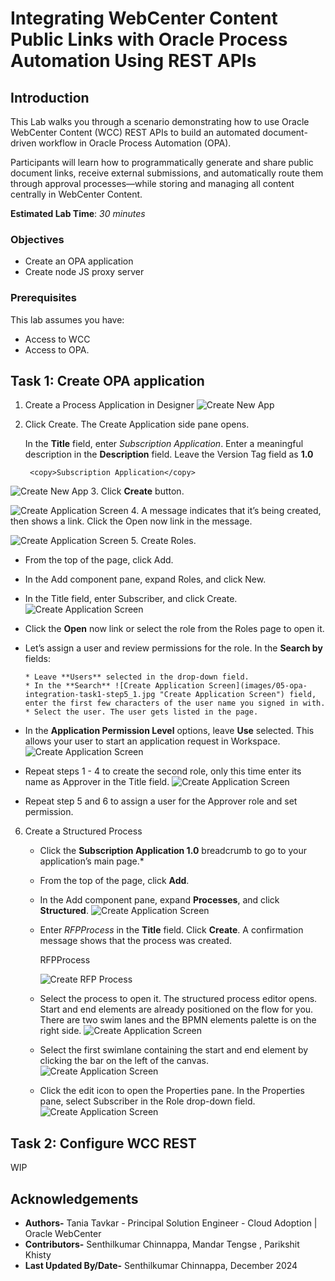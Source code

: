 # Integrating WebCenter Content Public Links with Oracle Process Automation Using REST APIs

## Introduction

This Lab walks you through a scenario demonstrating how to use Oracle WebCenter Content (WCC) REST APIs to build an automated document-driven workflow in Oracle Process Automation (OPA).

Participants will learn how to programmatically generate and share public document links, receive external submissions, and automatically route them through approval processes—while storing and managing all content centrally in WebCenter Content.

**Estimated Lab Time**: *30 minutes*

### Objectives

* Create an OPA application
* Create node JS proxy server

### Prerequisites

This lab assumes you have:

* Access to WCC
* Access to OPA.

## Task 1: Create OPA application

1. Create a Process Application in Designer
  ![Create New App](images/05-opa-integration-task1-step1.jpg "Create New App")

2. Click Create. The Create Application side pane opens.

   In the **Title** field, enter *Subscription Application*. Enter a meaningful description in the **Description** field. Leave the Version Tag field as **1.0**

        <copy>Subscription Application</copy>

  ![Create New App](images/05-opa-integration-task1-step2.jpg "Create New App")
3. Click **Create** button.

  ![Create Application Screen](images/05-opa-integration-task1-step3.jpg "Create Application Screen")
4. A message indicates that it’s being created, then shows a link. Click the Open now link in the message.

  ![Create Application Screen](images/05-opa-integration-task1-step4.jpg "Create Application Screen")
5. Create Roles.

* From the top of the page, click Add.

* In the Add component pane, expand Roles, and click New.

* In the Title field, enter Subscriber, and click Create.
      ![Create Application Screen](images/05-opa-integration-task1-step5.jpg "Create Application Screen")

* Click the **Open** now link or select the role from the Roles page to open it.

* Let’s assign a user and review permissions for the role. In the **Search by** fields:

      * Leave **Users** selected in the drop-down field.
      * In the **Search** ![Create Application Screen](images/05-opa-integration-task1-step5_1.jpg "Create Application Screen") field, enter the first few characters of the user name you signed in with.
      * Select the user. The user gets listed in the page.

* In the **Application Permission Level** options, leave **Use** selected. This allows your user to start an application request in Workspace.
   ![Create Application Screen](images/05-opa-integration-task1-step5_2.jpg "Create Application Screen")

* Repeat steps 1 - 4 to create the second role, only this time enter its name as Approver in the Title field.
   ![Create Application Screen](images/05-opa-integration-task1-step5_3.jpg "Create Application Screen")

* Repeat step 5 and 6 to assign a user for the Approver role and set permission.

6. Create a Structured Process

      * Click the **Subscription Application 1.0** breadcrumb to go to your application’s main page.*

      * From the top of the page, click **Add**.

      * In the Add component pane, expand **Processes**, and click **Structured**.
         ![Create Application Screen](images/05-opa-integration-task1-step5_4.jpg "Create Application Screen")

      * Enter *RFPProcess* in the **Title** field. Click **Create**. A confirmation message shows that the process was created.

        <copy>RFPProcess</copy>

         ![Create RFP Process](images/05-opa-integration-task1-step6_1.jpg "Create RFP Process")

      * Select the process to open it. The structured process editor opens. Start and end elements are already positioned on the flow for you. There are two swim lanes and the BPMN elements palette is on the right side.
         ![Create Application Screen](images/05-opa-integration-task1-step6_2.jpg "Create Application Screen")

      * Select the first swimlane containing the start and end element by clicking the bar on the left of the canvas. 
         ![Create Application Screen](images/05-opa-integration-task1-step6_3.jpg "Create Application Screen")

      * Click the edit icon to open the Properties pane. In the Properties pane, select Subscriber in the Role drop-down field.
         ![Create Application Screen](images/05-opa-integration-task1-step6_4.jpg "Create Application Screen")

## Task 2: Configure WCC REST

WIP

## Acknowledgements

* **Authors-** Tania Tavkar -  Principal Solution Engineer - Cloud Adoption | Oracle WebCenter
* **Contributors-** Senthilkumar Chinnappa, Mandar Tengse , Parikshit Khisty
* **Last Updated By/Date-** Senthilkumar Chinnappa, December 2024
